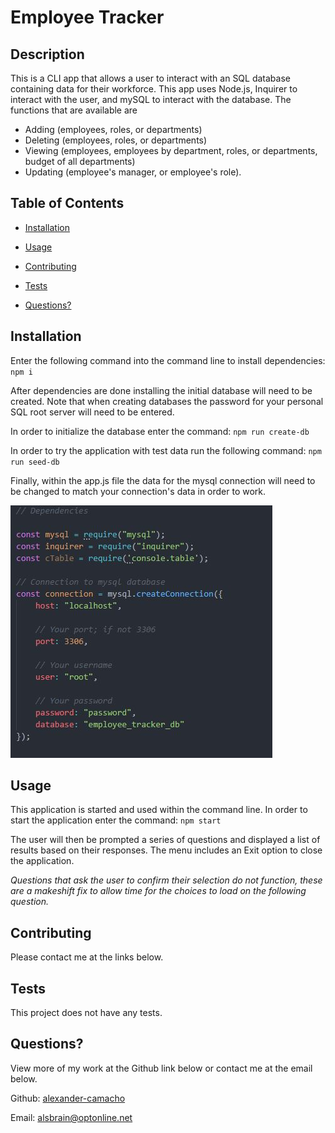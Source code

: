# Employee Tracker



## Description
This is a CLI app that allows a user to interact with an SQL database containing data for their workforce. This app uses Node.js, Inquirer to interact with the user, and mySQL to interact with the database. The functions that are available are 
- Adding (employees, roles, or departments)
- Deleting (employees, roles, or departments)
- Viewing (employees, employees by department, roles, or departments, budget of all departments)
- Updating (employee's manager, or employee's role).

## Table of Contents
- [Installation](#installation)        
- [Usage](#usage)           

- [Contributing](#contributing)
- [Tests](#tests)
- [Questions?](#questions)
           
## Installation
Enter the following command into the command line to install dependencies: ```npm i```

After dependencies are done installing the initial database will need to be created. Note that when creating databases the password for your personal SQL root server will need to be entered.

In order to initialize the database enter the command: ```npm run create-db``` 

In order to try the application with test data run the following command: ```npm run seed-db```

Finally, within the app.js file the data for the mysql connection will need to be changed to match your connection's data in order to work.

![Connection](/assets/connectionEdit.JPG)

## Usage
This application is started and used within the command line. In order to start the application enter the command: ```npm start```

The user will then be prompted a series of questions and displayed a list of results based on their responses. The menu includes an Exit option to close the application. 

*Questions that ask the user to confirm their selection do not function, these are a makeshift fix to allow time for the choices to load on the following question.* 



## Contributing
Please contact me at the links below. 

## Tests
This project does not have any tests.
           
## Questions?

View more of my work at the Github link below or contact me at the email below.

Github: [alexander-camacho](https://github.com/alexander-camacho)

Email: alsbrain@optonline.net